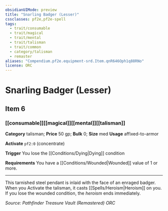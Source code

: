 ```yaml
---
obsidianUIMode: preview
title: "Snarling Badger (Lesser)"
cssclasses: pf2e,pf2e-spell
tags:
  - trait/consumable
  - trait/magical
  - trait/mental
  - trait/talisman
  - trait/common
  - category/talisman
  - remaster
aliases: "Compendium.pf2e.equipment-srd.Item.qnR646Oph1q88RNo"
license: ORC
---
```

# Snarling Badger (Lesser)
## Item 6
### [[consumable]][[magical]][[mental]][[talisman]]

**Category** talisman; 
**Price** 50 gp; 
**Bulk** 0; **Size** med
**Usage** affixed-to-armor

**Activate** `pf2:0` (concentrate)

**Trigger** You lose the [[Conditions/Dying|Dying]] condition

**Requirements** You have a [[Conditions/Wounded|Wounded]] value of 1 or more.

* * *

This tarnished steel pendant is inlaid with the face of an enraged badger. When you Activate the talisman, it casts [[Spells/Heroism|Heroism]] on you. If you lose the wounded condition, the _heroism_ ends immediately.

*Source: Pathfinder Treasure Vault (Remastered)*
*ORC*
